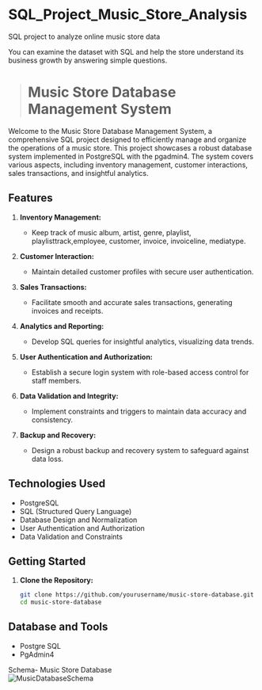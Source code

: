 # SQL_Project_Music_Store_Analysis
SQL project to analyze online music store data

You can examine the dataset with SQL and help the store understand its business growth by answering simple questions.

># Music Store Database Management System

Welcome to the Music Store Database Management System, a comprehensive SQL project designed to efficiently manage and organize the operations of a music store. This project showcases a robust database system implemented in PostgreSQL with the pgadmin4. The system covers various aspects, including inventory management, customer interactions, sales transactions, and insightful analytics.

## Features

1. **Inventory Management:**
   - Keep track of music album, artist, genre, playlist, playlisttrack,employee, customer, invoice, invoiceline, mediatype.

2. **Customer Interaction:**
   - Maintain detailed customer profiles with secure user authentication.

3. **Sales Transactions:**
   - Facilitate smooth and accurate sales transactions, generating invoices and receipts.

4. **Analytics and Reporting:**
   - Develop SQL queries for insightful analytics, visualizing data trends.

5. **User Authentication and Authorization:**
   - Establish a secure login system with role-based access control for staff members.

6. **Data Validation and Integrity:**
   - Implement constraints and triggers to maintain data accuracy and consistency.

7. **Backup and Recovery:**
   - Design a robust backup and recovery system to safeguard against data loss.

## Technologies Used

- PostgreSQL
- SQL (Structured Query Language)
- Database Design and Normalization
- User Authentication and Authorization
- Data Validation and Constraints

## Getting Started

1. **Clone the Repository:**
   ```bash
   git clone https://github.com/yourusername/music-store-database.git
   cd music-store-database


## Database and Tools
* Postgre SQL
* PgAdmin4

Schema- Music Store Database  
![MusicDatabaseSchema]([https://user-images.githubusercontent.com/112153548/213707717-bfc9f479-52d9-407b-99e1-e94db7ae10a3.png](https://github.com/sohellmaxx/Music_Store_Database/blob/main/MusicDatabaseSchema.png)https://github.com/sohellmaxx/Music_Store_Database/blob/main/MusicDatabaseSchema.png)
